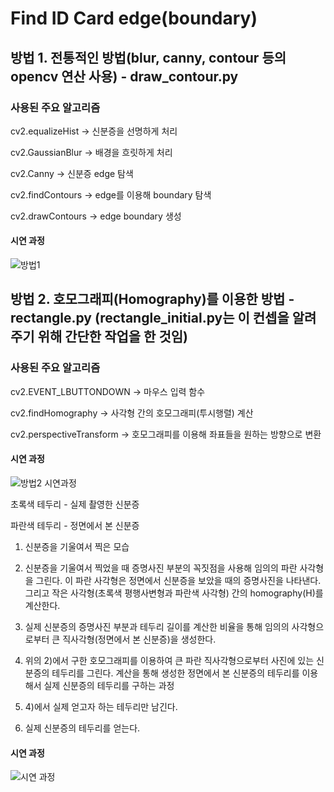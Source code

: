 # Find ID Card edge(boundary) 

## 방법 1. 전통적인 방법(blur, canny, contour 등의 opencv 연산 사용) - draw_contour.py

### 사용된 주요 알고리즘
cv2.equalizeHist -> 신분증을 선명하게 처리

cv2.GaussianBlur -> 배경을 흐릿하게 처리

cv2.Canny -> 신분증 edge 탐색

cv2.findContours -> edge를 이용해 boundary 탐색

cv2.drawContours -> edge boundary 생성
#### 시연 과정
![방법1](https://github.com/hic9507/find_idcard_edge_using_various_method/assets/65755028/e4787a19-12be-429e-8b8c-3fa14b0d9aa6)

## 방법 2. 호모그래피(Homography)를 이용한 방법 - rectangle.py (rectangle_initial.py는 이 컨셉을 알려주기 위해 간단한 작업을 한 것임)

### 사용된 주요 알고리즘
cv2.EVENT_LBUTTONDOWN -> 마우스 입력 함수

cv2.findHomography -> 사각형 간의 호모그래피(투시행렬) 계산

cv2.perspectiveTransform -> 호모그래피를 이용해 좌표들을 원하는 방향으로 변환

#### 시연 과정
![방법2 시연과정](https://github.com/hic9507/find_idcard_edge_using_various_method/assets/65755028/c2feba85-9e84-43cd-8132-ab4840c869cc)

초록색 테두리 - 실제 촬영한 신분증

파란색 테두리 - 정면에서 본 신분증
1) 신분증을 기울여서 찍은 모습

2) 신분증을 기울여서 찍었을 때 증명사진 부분의 꼭짓점을 사용해 임의의 파란 사각형을 그린다. 이 파란 사각형은 정면에서 신분증을 보았을 때의 증명사진을 나타낸다. 그리고 작은 사각형(초록색 평행사변형과 파란색 사각형) 간의 homography(H)를 계산한다.

3) 실제 신분증의 증명사진 부분과 테두리 길이를 계산한 비율을 통해 임의의 사각형으로부터 큰 직사각형(정면에서 본 신분증)을 생성한다.

4) 위의 2)에서 구한 호모그래피를 이용하여 큰 파란 직사각형으로부터 사진에 있는 신분증의 테두리를 그린다. 계산을 통해 생성한 정면에서 본 신분증의 테두리를 이용해서 실제 신분증의 테두리를 구하는 과정

5) 4)에서 실제 얻고자 하는 테두리만 남긴다.

6) 실제 신분증의 테두리를 얻는다.

#### 시연 과정
![시연 과정](https://github.com/hic9507/find_idcard_edge_using_various_method/assets/65755028/6e1f720c-c600-45f6-9325-5131039360e4)
